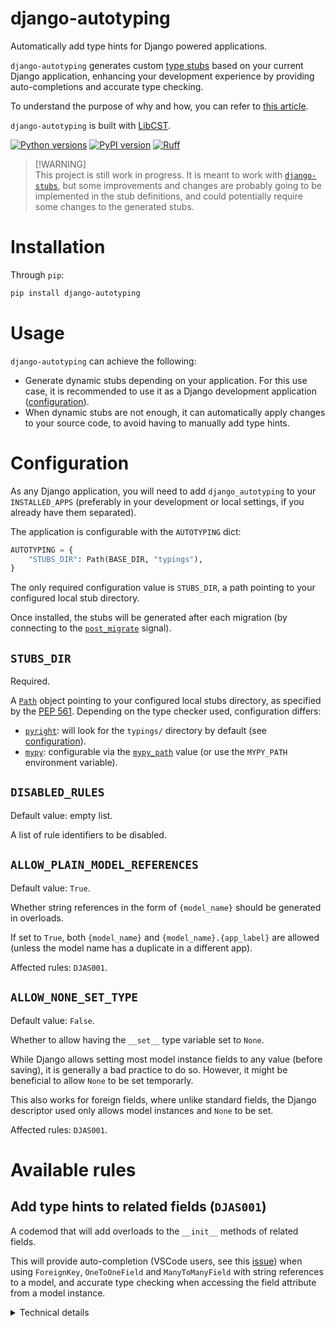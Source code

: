 # django-autotyping

Automatically add type hints for Django powered applications.

`django-autotyping` generates custom [type stubs](https://typing.readthedocs.io/en/latest/source/stubs.html) based on your current Django application, enhancing your development experience
by providing auto-completions and accurate type checking.

To understand the purpose of why and how, you can refer to [this article](https://viicos.github.io/posts/an-alternative-to-the-django-mypy-plugin/).

`django-autotyping` is built with [LibCST](https://github.com/Instagram/LibCST/).

[![Python versions](https://img.shields.io/pypi/pyversions/django-autotyping.svg)](https://www.python.org/downloads/)
[![PyPI version](https://img.shields.io/pypi/v/django-autotyping.svg)](https://pypi.org/project/django-autotyping/)
[![Ruff](https://img.shields.io/endpoint?url=https://raw.githubusercontent.com/astral-sh/ruff/main/assets/badge/v2.json)](https://github.com/astral-sh/ruff)

> [!WARNING]\
> This project is still work in progress. It is meant to work with [`django-stubs`](https://github.com/typeddjango/django-stubs), but some improvements and changes are probably going to be
> implemented in the stub definitions, and could potentially require some changes to the generated stubs.

# Installation

Through `pip`:

```sh
pip install django-autotyping
```

# Usage

`django-autotyping` can achieve the following:
- Generate dynamic stubs depending on your application. For this use case, it is recommended
to use it as a Django development application ([configuration](#configuration)).
- When dynamic stubs are not enough, it can automatically apply changes to your source code,
to avoid having to manually add type hints.

# Configuration

As any Django application, you will need to add `django_autotyping` to your `INSTALLED_APPS` (preferably in your development or local settings, if you already have them separated).

The application is configurable with the `AUTOTYPING` dict:

```python
AUTOTYPING = {
    "STUBS_DIR": Path(BASE_DIR, "typings"),
}
```

The only required configuration value is `STUBS_DIR`, a path pointing to your configured local stub directory.

Once installed, the stubs will be generated after each migration (by connecting to the [`post_migrate`](https://docs.djangoproject.com/en/dev/ref/signals/#post-migrate) signal).

## `STUBS_DIR`

Required.

A [`Path`](https://docs.python.org/3/library/pathlib.html#pathlib.Path) object pointing to your
configured local stubs directory, as specified by the [PEP 561](https://peps.python.org/pep-0561/#type-checker-module-resolution-order). Depending on the type checker used, configuration differs:
- [`pyright`](https://github.com/microsoft/pyright/): will look for the `typings/` directory by default (see [configuration](https://microsoft.github.io/pyright/#/configuration?id=main-configuration-options)).
- [`mypy`](https://github.com/python/mypy/): configurable via the [`mypy_path`](https://mypy.readthedocs.io/en/stable/config_file.html#confval-mypy_path) value (or use the `MYPY_PATH` environment variable).

## `DISABLED_RULES`

Default value: empty list.

A list of rule identifiers to be disabled.

## `ALLOW_PLAIN_MODEL_REFERENCES`

Default value: `True`.

Whether string references in the form of `{model_name}` should be generated in overloads.

If set to `True`, both `{model_name}` and `{model_name}.{app_label}` are allowed
(unless the model name has a duplicate in a different app).

Affected rules: `DJAS001`.

## `ALLOW_NONE_SET_TYPE`

Default value: `False`.

Whether to allow having the `__set__` type variable set to `None`.

While Django allows setting most model instance fields to any value (before saving),
it is generally a bad practice to do so. However, it might be beneficial to allow `None`
to be set temporarly.

This also works for foreign fields, where unlike standard fields, the Django descriptor used
only allows model instances and `None` to be set.

Affected rules: `DJAS001`.

# Available rules

## Add type hints to related fields (`DJAS001`)

A codemod that will add overloads to the `__init__` methods of related fields.

This will provide auto-completion (VSCode users, see this [issue](https://github.com/microsoft/pylance-release/issues/4428)) when using `ForeignKey`, `OneToOneField` and `ManyToManyField` with string references to a model, and accurate type checking when accessing the field attribute from a model instance.

<details>

<summary>Technical details</summary>

Stub files affected:
- `django-stubs/db/models/fields/related.pyi`

The following overloads will be created:

```python
class ForeignKey(ForeignObject[_ST, _GT]):
    # For each model, will add two overloads:
    # - 1st: `null: Literal[True]`, which will parametrize `ForeignKey` get types as `Optional`.
    # - 2nd: `null: Literal[False] = ...` (the default).
    # `to` is annotated as a `Literal`, with two values: {app_label}.{model_name} and {model_name}.
    # If two models from different apps have the same name, only the first form will be available.
    @overload
    def __init__(
        self: ForeignKey[MyModel | None, MyModel | None],
        to: Literal["MyModel", "myapp.MyModel"],
        ...
    ) -> None: ...
```
<details>

## Add type hints to the `create`/`acreate` method of managers and querysets (`DJAS002`)

A codemod that will add overloads to the `create`/`acreate` methods of managers and querysets.

This will provide auto-completion when using `Model.objects.create`.

<details>

<summary>Technical details</summary>

Stub files affected:
- `django-stubs/db/models/manager.pyi`
- `django-stubs/db/models/query.pyi`

This codemod makes use of the [PEP 692](https://peps.python.org/pep-0692/). If your type checker/LSP supports it, documentation is provided for each field if `help_text` was set.

<details>

## Add type hints to the query methods of managers and querysets (`DJAS003`)

> [!WARNING]\
> This rule is still in progress, and waiting on some Python typing features to land.

# Linter - automatic codemods

`django-autotyping` can also be used as a CLI program. Running the CLI will apply explicit annotations to your code.

Note that this feature is decoupled from the dynamic stubs generation, as it applies modifications
to your source code, and it might not be desirable to have these modifications automatically applied. For this reason, it is only usable as a CLI program, and doesn't require the application
to be added to your `INSTALLED_APPS`.

```sh
usage: Add type hints to your models for better auto-completion.

positional arguments:
  path                  Path to the directory containing the Django application. This directory should contain your `manage.py` file.

options:
  -h, --help            show this help message and exit
  --settings-module SETTINGS_MODULE
                        Value of the `DJANGO_SETTINGS_MODULE` environment variable (a dotted Python path).
  --diff                Show diff instead of applying changes to existing files.
  --disable [{DJA001} ...]
                        Rules to be disabled.
  --type-checking-block
                        Whether newly added imports should be in an `if TYPE_CHECKING` block (avoids circular imports).
  --assume-class-getitem
                        Whether generic classes in stubs files but not at runtime should be assumed to have a `__class_getitem__` method. This can be
                        achieved by using `django-stubs-ext` or manually.
```

## Rules

### Add type hints to forward relations (`DJA001`)

All subclasses of [`RelatedField`](https://github.com/django/django/blob/0ee2b8c326d47387bacb713a3ab369fa9a7a22ee/django/db/models/fields/related.py#L91) will be taken into account.

```python
from typing import TYPE_CHECKING

from django.db import models

# Model is imported in an `if TYPE_CHECKING` block if `--type-checking-block` is used.
if TYPE_CHECKING:
    # Related model is imported from the corresponding apps models module:
    from myproject.reporters.models import Reporter


class Article(models.Model):
    # If the field supports `__class_getitem__` at runtime, it is parametrized directly:
    reporter = models.ForeignKey["Reporter"](
        "reporters.Reporter",
        on_delete=models.CASCADE,
    )

    # Otherwise, an explicit annotation is used. No unnecessary import if model is in the same file.
    article_version: "models.OneToOneField[ArticleVersion]" = models.OneToOneField(
        "ArticleVersion",
        on_delete=models.CASCADE,
    )
```

> [!NOTE]\
> As of today, generated type hints will only play well with [`django-types`](https://github.com/sbdchd/django-types). [`django-stubs`](https://github.com/typeddjango/django-stubs) requires a type for both the `__set__` and `__get__` types.
> Instead, it is recommended to use the corresponding dynamic stub rule (`DJAS001`). This rule might be updated in the future to drop support for `django-types`.

### Add type hints for reverse relationships (`DJA002`)

> [!WARNING]\
> This rule is still in progress.
